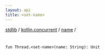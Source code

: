 ```yaml
---
layout: api
title: <set-name>
---
```

[stdlib](../../index.md) / [kotlin.concurrent](../index.md) / [name](index.md) / [<set-name>](_set-name_.md)

# <set-name>

```
fun Thread.<set-name>(name: String): Unit
```
